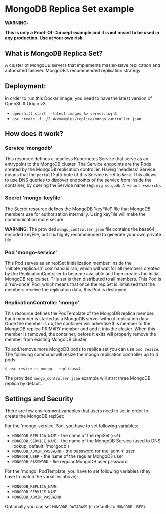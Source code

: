 # MongoDB Replica Set example

**WARNING:**

**This is only a Proof-Of-Concept example and it is not meant to be used in any
production. Use at your own risk.**

## What is MongoDB Replica Set?

A cluster of MongoDB servers that implements master-slave replication and automated failover.
MongoDB’s recommended replication strategy.

## Deployment:

In order to run this Docker image, you need to have the latest version of
OpenShift Origin v3.

* `openshift start --latest-images &> server.log &`
* `osc create -f ./2.4/examples/replica/mongo_controller.json`

## How does it work?

### Service 'mongodb'

This resource defines a headless Kubernetes Service that serve as an entrypoint
to the MongoDB cluster. The Service endpoints are the Pods created by the
MongoDB replication controller.
Having 'headless' Service means that the `portalIP` attribute of this Service is
set to `None`. This allows to use DNS queries to discover endpoints of the
service from inside the container, by quering the Service name (eg. `dig mongodb
A +short +search`).

### Secret 'mongo-keyfile'

The Secret resource defines the MongoDB 'keyFile[1](http://docs.mongodb.org/manual/tutorial/generate-key-file)' file that MongoDB members use for authorization internally.
Using keyFile will make the communication more secure.

**WARNING**: The provided `mongo_controller.json` file contains the base64 encoded keyFile, but it is highly recommended to generate your own private file.

### Pod 'mongo-service'

This Pod serves as an replSet initialization member. Inside the
'initiate_replica.sh' command is ran, which will wait for all members created by
the ReplicationController to become available and then creates the initial
MongoDB replica set. This set is then distributed to all members.
This Pod is a 'run-once' Pod, which means that once the replSet is initialized
that the members receive the replication data, this Pod is destroyed.

### ReplicationController 'mongo'

This resource defines the PodTemplate of the MongoDB replica member. Each member
is started as a MongoDB server without replication data. Once the member is up,
the container will advertise this member to the MongoDB replica PRIMARY member
and add it into the cluster.
When this member is removed, the container, before it exits will properly remove
the member from existing MongoDB cluster.

To add/remove more MongoDB pods to replica set you can use `osc resize`.
The following command will resize the mongo replication controller up to 4 pods:

```
$ osc resize rc mongo --replicas=4
```

The provided `mongo_controller.json` example will start three MongoDB replica by
default.

## Settings and Security

There are few environment variables that users need to set in order to create
the MongoDB replSet:

For the 'mongo-service' Pod, you have to set following variables:

* `MONGODB_REPLICA_NAME` - the name of the replSet (`rs0`).
* `MONGODB_SERVICE_NAME` - the name of the MongoDB Service (used to DNS lookup, default: 'mongodb')
* `MONGODB_ADMIN_PASSWORD` - the password for the 'admin' user.
* `MONGODB_USER` - the name of the regular MongoDB user
* `MONGODB_PASSWORD` - the regular MongoDB user password

For the 'mongo' PodTemplate, you have to set following variables (they have to
match the variables above):

* `MONGODB_REPLICA_NAME`
* `MONGODB_SERVICE_NAME`
* `MONGODB_ADMIN_PASSWORD`

Optionally you can set `MONGODB_DATABASE` (it defaults to `MONGODB_USER`).
